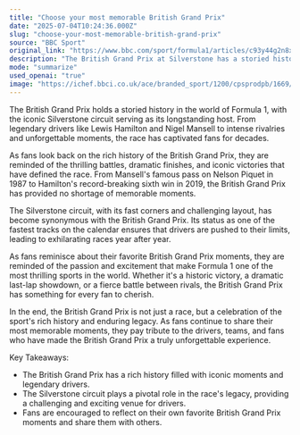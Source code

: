 ```yaml
---
title: "Choose your most memorable British Grand Prix"
date: "2025-07-04T10:24:36.000Z"
slug: "choose-your-most-memorable-british-grand-prix"
source: "BBC Sport"
original_link: "https://www.bbc.com/sport/formula1/articles/c93y44g2n8xo"
description: "The British Grand Prix at Silverstone has a storied history in Formula 1, with iconic drivers and thrilling races captivating fans for decades. From Mansell's famous pass to Hamilton's record-breaking wins, the race has provided unforgettable moments. The challenging Silverstone circuit pushes drivers to their limits, ensuring exhilarating races year after year. Fans are encouraged to celebrate the race's rich history and share their favorite memories, honoring the drivers and teams that have made the British Grand Prix a truly special event."
mode: "summarize"
used_openai: "true"
image: "https://ichef.bbci.co.uk/ace/branded_sport/1200/cpsprodpb/1669/live/c0f8f940-58c1-11f0-b5c5-012c5796682d.png"
---
```


The British Grand Prix holds a storied history in the world of Formula 1, with the iconic Silverstone circuit serving as its longstanding host. From legendary drivers like Lewis Hamilton and Nigel Mansell to intense rivalries and unforgettable moments, the race has captivated fans for decades.

As fans look back on the rich history of the British Grand Prix, they are reminded of the thrilling battles, dramatic finishes, and iconic victories that have defined the race. From Mansell's famous pass on Nelson Piquet in 1987 to Hamilton's record-breaking sixth win in 2019, the British Grand Prix has provided no shortage of memorable moments.

The Silverstone circuit, with its fast corners and challenging layout, has become synonymous with the British Grand Prix. Its status as one of the fastest tracks on the calendar ensures that drivers are pushed to their limits, leading to exhilarating races year after year.

As fans reminisce about their favorite British Grand Prix moments, they are reminded of the passion and excitement that make Formula 1 one of the most thrilling sports in the world. Whether it's a historic victory, a dramatic last-lap showdown, or a fierce battle between rivals, the British Grand Prix has something for every fan to cherish.

In the end, the British Grand Prix is not just a race, but a celebration of the sport's rich history and enduring legacy. As fans continue to share their most memorable moments, they pay tribute to the drivers, teams, and fans who have made the British Grand Prix a truly unforgettable experience.

Key Takeaways:
- The British Grand Prix has a rich history filled with iconic moments and legendary drivers.
- The Silverstone circuit plays a pivotal role in the race's legacy, providing a challenging and exciting venue for drivers.
- Fans are encouraged to reflect on their own favorite British Grand Prix moments and share them with others.